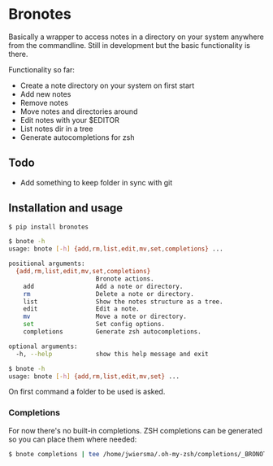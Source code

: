 # Bronotes

Basically a wrapper to access notes in a directory on your system anywhere from the commandline.
Still in development but the basic functionality is there.

Functionality so far:
  * Create a note directory on your system on first start
  * Add new notes
  * Remove notes
  * Move notes and directories around
  * Edit notes with your $EDITOR
  * List notes dir in a tree
  * Generate autocompletions for zsh

## Todo

  * Add something to keep folder in sync with git

## Installation and usage

```bash
$ pip install bronotes

$ bnote -h 
usage: bnote [-h] {add,rm,list,edit,mv,set,completions} ...

positional arguments:
  {add,rm,list,edit,mv,set,completions}
                        Bronote actions.
    add                 Add a note or directory.
    rm                  Delete a note or directory.
    list                Show the notes structure as a tree.
    edit                Edit a note.
    mv                  Move a note or directory.
    set                 Set config options.
    completions         Generate zsh autocompletions.

optional arguments:
  -h, --help            show this help message and exit

$ bnote -h
usage: bnote [-h] {add,rm,list,edit,mv,set} ...
```

On first command a folder to be used is asked.

### Completions

For now there's no built-in completions.
ZSH completions can be generated so you can place them where needed:
```bash
$ bnote completions | tee /home/jwiersma/.oh-my-zsh/completions/_BRONOTES
```
